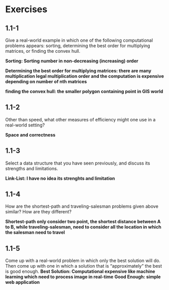 # Exercises
## 1.1-1
Give a real-world example in which one of the following computational problems
appears: sorting, determining the best order for multiplying matrices, or finding
the convex hull.

**Sorting: Sorting number in non-decreasing (increasing) order**

**Determining the best order for multiplying matrices: there are many multiplication legal multiplication order and  the computation is expensive depending on number of nth matrices**

**finding the convex hull: the smaller polygon containing point in GIS world**

## 1.1-2
Other than speed, what other measures of efficiency might one use in a real-world
setting?

**Space and correctness**

## 1.1-3
Select a data structure that you have seen previously, and discuss its strengths and
limitations.

**Link-List: I have no idea its strenghts and limitation**

## 1.1-4
How are the shortest-path and traveling-salesman problems given above similar?
How are they different?

**Shortest-path only consider two point, the shortest distance between A to B, while traveling-salesman, need to consider all the location in which the salesman need to travel**

## 1.1-5
Come up with a real-world problem in which only the best solution will do. Then
come up with one in which a solution that is “approximately” the best is good
enough.
**Best Solution: Computational expensive like machine learning which need to process image in real-time**
**Good Enough: simple web application**